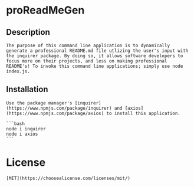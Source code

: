 # proReadMeGen

## Description 

    The purpose of this command line application is to dynamically generate a professional README.md file utlizing the user's input with the inquirer package. By doing so, it allows software developers to focus more on their projects, and less on making professional README's! To invoke this command line applications; simply use node index.js.

## Installation

    Use the package manager's [inquirer](https://www.npmjs.com/package/inquirer) and [axios](https://www.npmjs.com/package/axios) to install this application. 

    ```bash
    node i inquirer
    node i axios
    ```

    

# License 
    [MIT](https://choosealicense.com/licenses/mit/)




